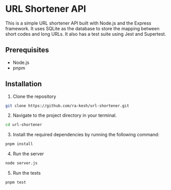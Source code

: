# URL Shortener API

This is a simple URL shortener API built with Node.js and the Express framework. It uses SQLite as the database to store the mapping between short codes and long URLs. It also has a test suite using Jest and Supertest.

## Prerequisites

- Node.js
- pnpm

## Installation

1. Clone the repository

```bash
git clone https://github.com/ra-kesh/url-shortener.git
```

2. Navigate to the project directory in your terminal.

```bash
cd url-shortener
```

3. Install the required dependencies by running the following command:

```bash
pnpm install
```

4. Run the server

```bash
node server.js
```

5. Run the tests

```bash
pnpm test
```
